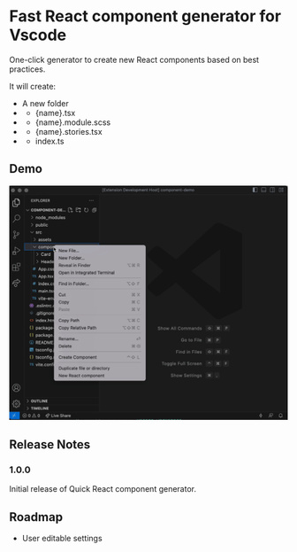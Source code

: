 # Fast React component generator for Vscode

One-click generator to create new React components based on best practices.

It will create:

- A new folder
- - {name}.tsx
- - {name}.module.scss
- - {name}.stories.tsx
- - index.ts

## Demo

![Demo](assets/demo.gif)

## Release Notes

### 1.0.0

Initial release of Quick React component generator.

## Roadmap

- User editable settings
